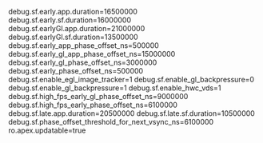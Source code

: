 debug.sf.early.app.duration=16500000
debug.sf.early.sf.duration=16000000
debug.sf.earlyGl.app.duration=21000000
debug.sf.earlyGl.sf.duration=13500000
debug.sf.early_app_phase_offset_ns=500000
debug.sf.early_gl_app_phase_offset_ns=15000000
debug.sf.early_gl_phase_offset_ns=3000000
debug.sf.early_phase_offset_ns=500000
debug.sf.enable_egl_image_tracker=1
debug.sf.enable_gl_backpressure=0
debug.sf.enable_gl_backpressure=1
debug.sf.enable_hwc_vds=1
debug.sf.high_fps_early_gl_phase_offset_ns=9000000
debug.sf.high_fps_early_phase_offset_ns=6100000
debug.sf.late.app.duration=20500000
debug.sf.late.sf.duration=10500000
debug.sf.phase_offset_threshold_for_next_vsync_ns=6100000
ro.apex.updatable=true